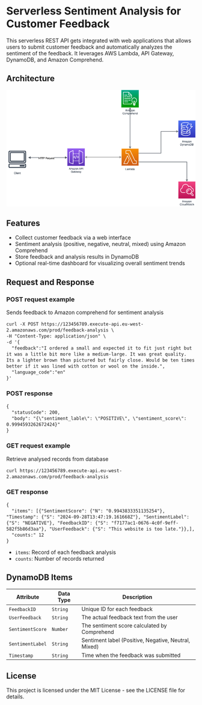 # Serverless Sentiment Analysis for Customer Feedback
This serverless REST API gets integrated with  web applications that allows users to submit customer feedback and automatically analyzes the sentiment of the feedback. It leverages AWS Lambda, API Gateway, DynamoDB, and Amazon Comprehend.


## Architecture 
![architecture diagram](api-lambda-comprehend.drawio.png)


## Features
- Collect customer feedback via a web interface
- Sentiment analysis (positive, negative, neutral, mixed) using Amazon Comprehend
- Store feedback and analysis results in DynamoDB
- Optional real-time dashboard for visualizing overall sentiment trends


## Request and Response

### POST request example
Sends feedback to Amazon comprehend for sentiment analysis
```
curl -X POST https://123456789.execute-api.eu-west-2.amazonaws.com/prod/feedback-analysis \
-H "Content-Type: application/json" \
-d '{
  "feedback":"I ordered a small and expected it to fit just right but it was a little bit more like a medium-large. It was great quality. Its a lighter brown than pictured but fairly close. Would be ten times better if it was lined with cotton or wool on the inside.", 
  "language_code":"en"
}'
```

### POST response
```
{
  "statusCode": 200, 
  "body": "{\"sentiment_lable\": \"POSITIVE\", \"sentiment_score\": 0.9994593262672424}"
}
```

### GET request example
Retrieve analysed records from database
```
curl https://123456789.execute-api.eu-west-2.amazonaws.com/prod/feedback-analysis
```

### GET response
```
{
  "items": [{"SentimentScore": {"N": "0.9943833351135254"}, "Timestamp": {"S": "2024-09-28T13:47:19.161668Z"}, "SentimentLabel":   {"S": "NEGATIVE"}, "FeedbackID": {"S": "f7177ac1-0676-4c0f-9eff-582f5b86d3aa"}, "UserFeedback": {"S": "This website is too late."}},],
  "counts:" 12
}
```

- `items`: Record of each feedback analysis
- `counts`: Number of records returned
## **DynamoDB Items**

| Attribute        | Data Type  | Description                                |
|------------------|------------|--------------------------------------------|
| `FeedbackID`     | `String`   | Unique ID for each feedback                |
| `UserFeedback`   | `String`   | The actual feedback text from the user     |
| `SentimentScore` | `Number`   | The sentiment score calculated by Comprehend |
| `SentimentLabel` | `String`   | Sentiment label (Positive, Negative, Neutral, Mixed) |
| `Timestamp`      | `String`   | Time when the feedback was submitted       |


## License
This project is licensed under the MIT License - see the LICENSE file for details.